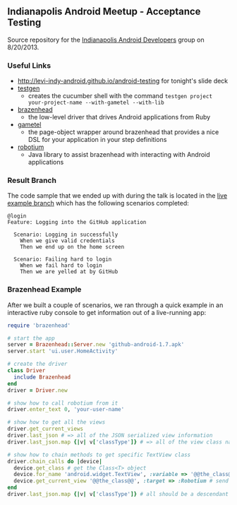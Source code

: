 ## Indianapolis Android Meetup - Acceptance Testing

Source repository for the [Indianapolis Android Developers](http://www.meetup.com/Indy-Android-Developers/) group on 8/20/2013.

### Useful Links
* http://levi-indy-android.github.io/android-testing for tonight's slide deck
* [testgen](https://github.com/cheezy/testgen)
  * creates the cucumber shell with the command `testgen project your-project-name --with-gametel --with-lib`
* [brazenhead](https://github.com/leandog/brazenhead)
  * the low-level driver that drives Android applications from Ruby
* [gametel](https://github.com/leandog/gametel)
  * the page-object wrapper around brazenhead that provides a nice DSL for your application in your step definitions
* [robotium](https://github.com/jayway/robotium)
  *  Java library to assist brazenhead with interacting with Android applications

### Result Branch
The code sample that we ended up with during the talk is located in the [live example branch](https://github.com/levi-indy-android/android-testing/tree/live-example) which has the following scenarios completed:

```feature
@login
Feature: Logging into the GitHub application

  Scenario: Logging in successfully
    When we give valid credentials
    Then we end up on the home screen

  Scenario: Failing hard to login
    When we fail hard to login
    Then we are yelled at by GitHub
```

### Brazenhead Example
After we built a couple of scenarios, we ran through a quick example in an interactive ruby console to get information out of a live-running app:

```ruby
require 'brazenhead'

# start the app
server = Brazenhead::Server.new 'github-android-1.7.apk'
server.start 'ui.user.HomeActivity'

# create the driver
class Driver
  include Brazenhead
end
driver = Driver.new

# show how to call robotium from it
driver.enter_text 0, 'your-user-name'

# show how to get all the views
driver.get_current_views
driver.last_json # => all of the JSON serialized view information
driver.last_json.map {|v| v['classType']} # => all of the view class names

# show how to chain methods to get specific TextView class
driver.chain_calls do |device|
  device.get_class # get the Class<T> object
  device.for_name 'android.widget.TextView', :variable => '@@the_class@@' # get the Class<TextView> class and store it in @@the_class@@
  device.get_current_view '@@the_class@@', :target => :Robotium # send it back to robotium's getCurrentViews(Class<View>)
end
driver.last_json.map {|v| v['classType']} # all should be a descendant of TextView
```
